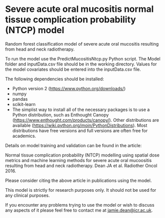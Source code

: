 # Severe acute oral mucositis normal tissue complication probability (NTCP) model

Random forest classification model of severe acute oral mucositis resulting from head and neck radiotherapy.

To run the model use the PredictMucositisNtcp.py Python script. The Model folder and inputData.csv file should be in the working directory. Values for the model covariates should be entered into the inputData.csv file.

The following dependencies should be installed:

- Python version 2 (https://www.python.org/downloads/)
- numpy
- pandas
- scikit-learn
- The simplist way to install all of the necessary packages is to use a Python distribution, such as Enthought Canopy (https://www.enthought.com/products/canopy/). Other distributions are available (https://wiki.python.org/moin/PythonDistributions).  Most distributions have free versions and full versions are often free for academics. 

Details on model training and validation can be found in the article:

Normal tissue complication probability (NTCP) modelling using spatial dose metrics and machine learning methods for severe acute oral mucoositis resulting from head and neck radiotherapy. Dean  JA et al. Radiother Oncol 2016.

Please consider citing the above article in publications using the model.

This model is strictly for research purposes only. It should not be used for any clinical purposes.

If you encounter any problems trying to use the model or wish to discuss any aspects of it please feel free to contact me at jamie.dean@icr.ac.uk.
